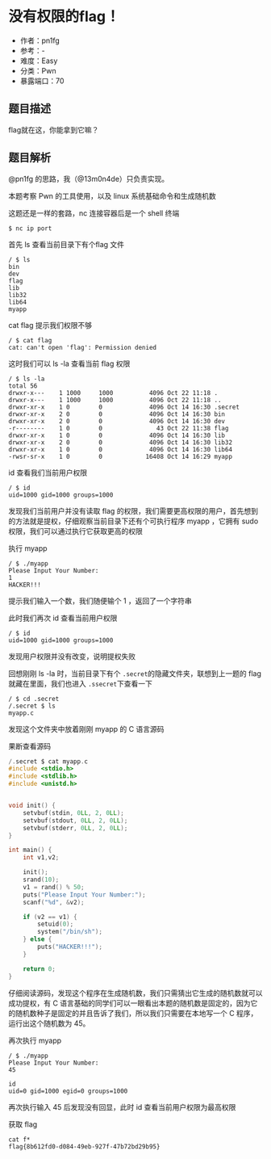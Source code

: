 # 没有权限的flag！

- 作者：pn1fg
- 参考：-
- 难度：Easy
- 分类：Pwn
- 暴露端口：70

## 题目描述

flag就在这，你能拿到它嘛？

## 题目解析

@pn1fg 的思路，我（@13m0n4de）只负责实现。

本题考察 Pwn 的工具使用，以及 linux 系统基础命令和生成随机数

这题还是一样的套路，nc 连接容器后是一个 shell 终端

```shell
$ nc ip port
```

首先 ls 查看当前目录下有个flag 文件

```shell
/ $ ls
bin
dev
flag
lib
lib32
lib64
myapp
```

cat flag 提示我们权限不够

```shell
/ $ cat flag
cat: can't open 'flag': Permission denied
```

这时我们可以 ls -la 查看当前 flag 权限

```shell
/ $ ls -la
total 56
drwxr-x---    1 1000     1000          4096 Oct 22 11:18 .
drwxr-x---    1 1000     1000          4096 Oct 22 11:18 ..
drwxr-xr-x    1 0        0             4096 Oct 14 16:30 .secret
drwxr-xr-x    2 0        0             4096 Oct 14 16:30 bin
drwxr-xr-x    2 0        0             4096 Oct 14 16:30 dev
-r--------    1 0        0               43 Oct 22 11:38 flag
drwxr-xr-x    1 0        0             4096 Oct 14 16:30 lib
drwxr-xr-x    2 0        0             4096 Oct 14 16:30 lib32
drwxr-xr-x    1 0        0             4096 Oct 14 16:30 lib64
-rwsr-sr-x    1 0        0            16408 Oct 14 16:29 myapp
```

id 查看我们当前用户权限

```shell
/ $ id
uid=1000 gid=1000 groups=1000
```

发现我们当前用户并没有读取 flag 的权限，我们需要更高权限的用户，首先想到的方法就是提权，仔细观察当前目录下还有个可执行程序 myapp ，它拥有 sudo 权限，我们可以通过执行它获取更高的权限

执行 myapp

```shell
/ $ ./myapp
Please Input Your Number:
1
HACKER!!!
```

提示我们输入一个数，我们随便输个 1 ，返回了一个字符串

此时我们再次 id 查看当前用户权限

```shell
/ $ id
uid=1000 gid=1000 groups=1000
```

发现用户权限并没有改变，说明提权失败

回想刚刚 ls -la 时，当前目录下有个 `.secret`的隐藏文件夹，联想到上一题的 flag 就藏在里面，我们也进入 `.ssecret`下查看一下

```shell
/ $ cd .secret
/.secret $ ls
myapp.c
```

发现这个文件夹中放着刚刚 myapp 的 C 语言源码

果断查看源码

```c
/.secret $ cat myapp.c
#include <stdio.h>
#include <stdlib.h>
#include <unistd.h>


void init() {
    setvbuf(stdin, 0LL, 2, 0LL);
    setvbuf(stdout, 0LL, 2, 0LL);
    setvbuf(stderr, 0LL, 2, 0LL);
}

int main() {
    int v1,v2;

    init();
    srand(10);
    v1 = rand() % 50;
    puts("Please Input Your Number:");
    scanf("%d", &v2);

    if (v2 == v1) {
        setuid(0);
        system("/bin/sh");
    } else {
        puts("HACKER!!!");
    }

    return 0;
}
```

仔细阅读源码，发现这个程序在生成随机数，我们只需猜出它生成的随机数就可以成功提权，有 C 语言基础的同学们可以一眼看出本题的随机数是固定的，因为它的随机数种子是固定的并且告诉了我们，所以我们只需要在本地写一个 C 程序，运行出这个随机数为 45。

再次执行 myapp

```shell
/ $ ./myapp
Please Input Your Number:
45

id
uid=0 gid=1000 egid=0 groups=1000
```

再次执行输入 45 后发现没有回显，此时 id 查看当前用户权限为最高权限

获取 flag

```shell
cat f*
flag{8b612fd0-d084-49eb-927f-47b72bd29b95}
```
